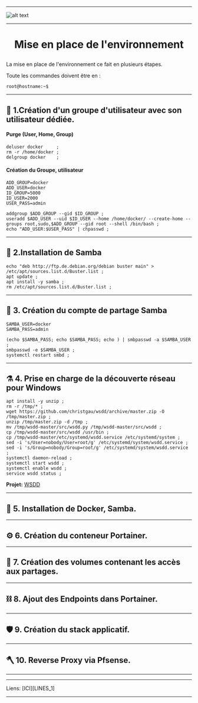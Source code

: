 ____
![alt text][LOGO]
____
# **<p align=center>Mise en place de l'environnement</align>** #

La mise en place de l'environnement ce fait en plusieurs étapes.


Toute les commandes doivent être en :
```console
root@hostname:~$
````

____

##   :satellite:   1.**Création d'un groupe d'utilisateur avec son utilisateur dédiée.**
#### Purge (User, Home, Group)
````console
deluser docker     ; 
rm -r /home/docker ;
delgroup docker    ;
````
#### Création du Groupe, utilisateur
````console
ADD_GROUP=docker
ADD_USER=docker
ID_GROUP=5000
ID_USER=2000
USER_PASS=admin

addgroup $ADD_GROUP --gid $ID_GROUP ;
useradd $ADD_USER --uid $ID_USER --home /home/docker/ --create-home --groups root,sudo,$ADD_GROUP --gid root --shell /bin/bash ;
echo "ADD_USER:$USER_PASS" | chpasswd ;
````

____
##  :microscope:  2.**Installation de Samba**
````console
echo "deb http://ftp.de.debian.org/debian buster main" > /etc/apt/sources.list.d/Buster.list ;
apt update ;
apt install -y samba ;
rm /etc/apt/sources.list.d/Buster.list ;
````
____
##  :petri_dish:  3. **Création du compte de partage Samba**
````console
SAMBA_USER=docker
SAMBA_PASS=admin

(echo $SAMBA_PASS; echo $SAMBA_PASS; echo ) | smbpasswd -a $SAMBA_USER ;
smbpasswd -e $SAMBA_USER ;
systemctl restart smbd ;
````
____

##  :alembic:     4. **Prise en charge de la découverte réseau pour Windows**
````console
apt install -y unzip ;
rm -r /tmp/* ;
wget https://github.com/christgau/wsdd/archive/master.zip -O /tmp/master.zip ;
unzip /tmp/master.zip -d /tmp ;
mv /tmp/wsdd-master/src/wsdd.py /tmp/wsdd-master/src/wsdd ;
cp /tmp/wsdd-master/src/wsdd /usr/bin ;
cp /tmp/wsdd-master/etc/systemd/wsdd.service /etc/systemd/system ;
sed -i 's/User=nobody/User=root/g' /etc/systemd/system/wsdd.service ;
sed -i 's/Group=nobody/Group=root/g' /etc/systemd/system/wsdd.service ;
systemctl daemon-reload ;
systemctl start wsdd ;
systemctl enable wsdd ;
service wsdd status ;
````

**Projet:** [WSDD][LIEN_WSDD]

____

##  :test_tube:   5. **Installation de Docker, Samba.**

____

##  :gear:        6. **Création du conteneur Portainer.**
____

##  :magnet:      7. **Création des volumes contenant les accès aux partages.**
____

##  :chains:      8. **Ajout des Endpoints dans Portainer.**
____

##  :shield:      9. **Création du stack applicatif.**  
____

##  :axe:       10. **Reverse Proxy via Pfsense.**
____
***
Liens: [ICI][LINES_1]
****




[LOGO]: https://www.clipartmax.com/png/full/146-1469802_logo-logo-docker.png
[LIEN_WSDD]:https://devanswers.co/discover-ubuntu-machines-samba-shares-windows-10-network/ 
[LIEN_1]: # 
